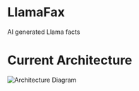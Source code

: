# LlamaFax
 AI generated Llama facts
 
# Current Architecture

<img src="https://1drv.ms/u/s!Ag4jo-diFqj30kCyMZuGRas30Iph" alt="Architecture Diagram">

